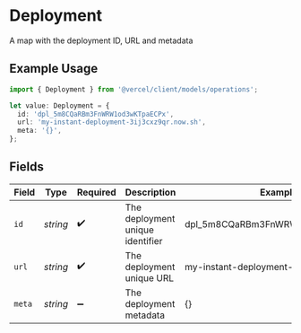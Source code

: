 # Deployment

A map with the deployment ID, URL and metadata

## Example Usage

```typescript
import { Deployment } from '@vercel/client/models/operations';

let value: Deployment = {
  id: 'dpl_5m8CQaRBm3FnWRW1od3wKTpaECPx',
  url: 'my-instant-deployment-3ij3cxz9qr.now.sh',
  meta: '{}',
};
```

## Fields

| Field  | Type     | Required           | Description                      | Example                                 |
| ------ | -------- | ------------------ | -------------------------------- | --------------------------------------- |
| `id`   | _string_ | :heavy_check_mark: | The deployment unique identifier | dpl_5m8CQaRBm3FnWRW1od3wKTpaECPx        |
| `url`  | _string_ | :heavy_check_mark: | The deployment unique URL        | my-instant-deployment-3ij3cxz9qr.now.sh |
| `meta` | _string_ | :heavy_minus_sign: | The deployment metadata          | {}                                      |
